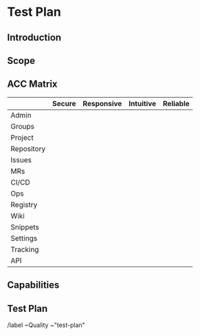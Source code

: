 # Test Plan

<!-- This issue outlines testing activities related to a particular issue or epic.

[Here is an example test plan](https://gitlab.com/gitlab-org/gitlab-foss/issues/50353)

This and other comments should be removed as you write the plan -->

## Introduction

<!-- Briefly outline what is being tested

Mention the issue(s) this test plan is related to -->

## Scope

<!-- State any limits on aspects of the feature being tested
Outline the types of data to be included
Outline the types of tests to be performed (functional, security, performance,
database, automated, etc) -->

## ACC Matrix

<!-- Use the matrix below as a template to identify the Attributes, Components, and
Capabilities relevant to the scope of this test plan. Add or remove Attributes
and Components as required and list Capabilities in the next section

Attributes (columns) are adverbs or adjectives that describe (at a high level)
the qualities testing is meant to ensure Components have.

Components (rows) are nouns that define major parts of the product being tested.

Capabilities link Attributes and Components. They are what your product needs to
do to make sure a Component fulfills an Attribute

For more information see the [Google Testing Blog article about the 10 minute
test plan](https://testing.googleblog.com/2011/09/10-minute-test-plan.html) and
[this wiki page from an open-source tool that implements the ACC
model](https://code.google.com/archive/p/test-analytics/wikis/AccExplained.wiki). -->

|            | Secure | Responsive | Intuitive | Reliable |
|------------|:------:|:----------:|:---------:|:--------:|
| Admin      |        |            |           |          |
| Groups     |        |            |           |          |
| Project    |        |            |           |          |
| Repository |        |            |           |          |
| Issues     |        |            |           |          |
| MRs        |        |            |           |          |
| CI/CD      |        |            |           |          |
| Ops        |        |            |           |          |
| Registry   |        |            |           |          |
| Wiki       |        |            |           |          |
| Snippets   |        |            |           |          |
| Settings   |        |            |           |          |
| Tracking   |        |            |           |          |
| API        |        |            |           |          |

## Capabilities

<!-- Use the ACC matrix above to help you identify Capabilities at each relevant
intersection of Components and Attributes.

Some features might be simple enough that they only involve one Component, while
more complex features could involve multiple or even all.

Example (from https://gitlab.com/gitlab-org/gitlab-foss/issues/50353):
* Repository is
  * Intuitive
    * It's easy to select the desired file template
    * It doesn't require unnecessary actions to save the change
    * It's easy to undo the change after selecting a template
  * Responsive
    * The list of templates can be restricted to allow a user to find a specific template among many
    * Once a template is selected the file content updates quickly and smoothly
-->

## Test Plan

<!-- If the scope is small enough you may not need to write a list of tests to
perform. It might be enough to use the Capabilities to guide your testing.

If the feature is more complex, especially if it involves multiple Components,
briefly outline a set of tests here. When identifying tests to perform be sure
to consider risk. Note inherent/known levels of risk so that testing can focus
on high risk areas first.

New end-to-end and integration tests (Selenium and API) should be added to the
[Test Coverage sheet](https://docs.google.com/spreadsheets/d/1RlLfXGboJmNVIPP9jgFV5sXIACGfdcFq1tKd7xnlb74/)

Please note if automated tests already exist.

When adding new automated tests, please keep [testing levels](https://docs.gitlab.com/development/testing_guide/testing_levels/)
in mind.
-->

/label ~Quality ~"test\-plan"
